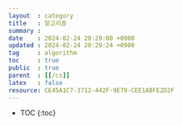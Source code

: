 ```yaml
---
layout  : category
title   : 알고리즘
summary : 
date    : 2024-02-24 20:29:00 +0900
updated : 2024-02-24 20:29:24 +0900
tag     : algorithm
toc     : true
public  : true
parent  : [[/cs]] 
latex   : false
resource: CE45A1C7-3712-442F-9E79-CEE1ABFE2D2F
---
```

* TOC
{:toc}


